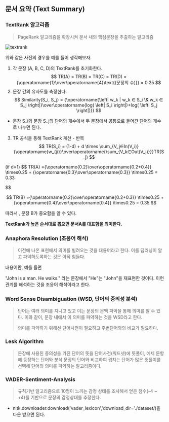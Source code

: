 ## 문서 요약 (Text Summary)

### TextRank  알고리즘

> PageRank 알고리즘을 확장시켜 문서 내의 핵심문장을 추출하는 알고리즘

![textrank](C:%5CUsers%5Cstudent%5CDesktop%5CTIL%5Cmarkdown-images%5Ctextrank.PNG)

위와 같은 사진의 경우를 예를 들어 생각해보자.

1) 각 문장 (A, B, C, D)의 TextRank를 초기화한다.
$$
TR(A) = TR(B) = TR(C) = TR(D) = {\operatorname{1}\over\operatorname{4}\text{(문장의 수)}} = 0.25
$$
2) 문장 간의 유사도를 측정한다.
$$
Similarity(S_i, S_j) = 	{\operatorname{\left| w_k | w_k ∈ S_i \& w_k ∈ S_j \right|}\over\operatorname{log(	\left| S_i \right|)+log(	\left| S_j \right|)}}
$$

* 문장 S_i와 문장 S_j의 단어의 개수에서 두 문장에서 공통으로 들어간 단어의 개수로 나누면 된다.

3) TR  공식을 통해 TextRank 계산 - 반복
$$
TR(S_i) = (1-d) + d \times	\sum_{V_j∈In(V_i)}{\operatorname{w_{ji}}\over\operatorname{\sum_{V_k∈Out(V_j)}}}TR(S_j)
$$


(if d=1)
$$
TR(A) ={\operatorname{0.2}\over\operatorname{0.2+0.4}} \times0.25 + {\operatorname{0.3}\over\operatorname{0.3}} \times0.25 = 0.33
$$

$$
TR(B) ={\operatorname{0.2}\over\operatorname{0.2+0.3}} \times0.25 + {\operatorname{0.4}\over\operatorname{0.4}} \times0.25 = 0.35
$$

따라서 , 문장 B가 중요함을 알 수 있다.

**TextRank가 높은 순서대로 뽑으면 문서A를 대표함을 의미한다.**



### Anaphora Resolution (조응어 해석)

>이전에 나온 표현에서 의미를 빌려오는 것을 대용어라고 한다. 이를 딥러닝이 알고 파악하도록하는 것은 아직 힘들다.

대용어란, 예를 들면 

"John is a man. He walks." 라는 문장에서 "He"는 "John"을 재표현한 것이다. 이런 관계를 해석하는 것을 조응어 해석이라고 한다.



### Word Sense Disambiguation (WSD, 단어의 중의성 분석)

>단어는 여러 의미를 지니고 있고 이는 문장의 문맥 파악을 통해 의미를 알 수 있다. 이와 같이, 문장 내에서 이 의미를 파악하는 것을 WSD라고 한다. 
>
>의미를 파악하기 위해선 단어사전이 필요하고 주변단어와의 비교가 필요하다.

### Lesk Algorithm

>문장에 사용된 중의성을 가진 단어의 뜻을 단어사전(워드넷)에 뜻풀이, 예제 문항에 등장하는 단어와 분석 문장의 단어와 비교하여 겹치는 단어가 많은 뜻풀이를 선택해 단어의 의미를 파악하는 알고리즘이다.



### VADER-Sentiment-Analysis

> 규칙기반 알고리즘으로 10명이 느끼는 감정 상태를 조사해서 얻은 점수(-4 ~ +4)를 기반으로 문장의 감정상태를 추정한다.

* nltk.downloader.download('vader_lexicon','download_dir='./dataset/)을 다운 받으면 된다.